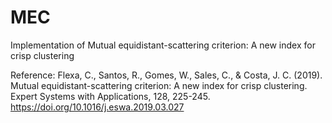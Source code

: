 # MEC
Implementation of Mutual equidistant-scattering criterion: A new index for crisp clustering

Reference: Flexa, C., Santos, R., Gomes, W., Sales, C., & Costa, J. C. (2019). \
Mutual equidistant-scattering criterion: A new index for crisp clustering. \
Expert Systems with Applications, 128, 225-245. \
https://doi.org/10.1016/j.eswa.2019.03.027
